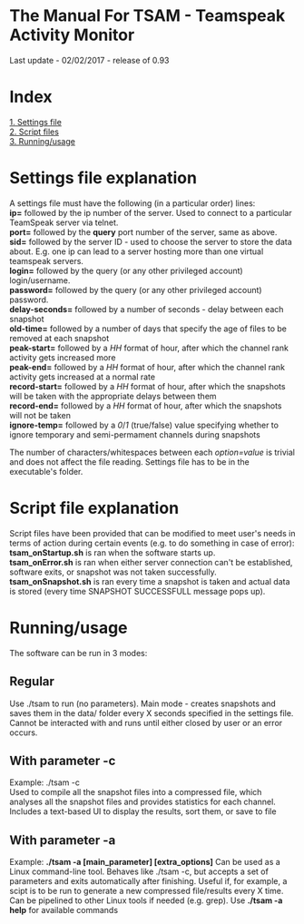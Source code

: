 # The Manual For TSAM - Teamspeak Activity Monitor
Last update - 02/02/2017 - release of 0.93
# Index
[1. Settings file](#settings-file-explanation)  
[2. Script files](#script-file-explanation)  
[3. Running/usage](#runningusage)
# Settings file explanation
A settings file must have the following (in a particular order) lines:  
**ip=** followed by the ip number of the server. Used to connect to a particular TeamSpeak server via telnet.  
**port=** followed by the **query** port number of the server, same as above.  
**sid=** followed by the server ID - used to choose the server to store the data about. E.g. one ip can lead to a server
hosting more than one virtual teamspeak servers.  
**login=** followed by the query (or any other privileged account) login/username.  
**password=** followed by the query (or any other privileged account) password.  
**delay-seconds=** followed by a number of seconds - delay between each snapshot  
**old-time=** followed by a number of days that specify the age of files to be removed at each snapshot  
**peak-start=** followed by a *HH* format of hour, after which the channel rank activity gets increased more  
**peak-end=** followed by a *HH* format of hour, after which the channel rank activity gets increased at a normal rate  
**record-start=** followed by a *HH* format of hour, after which the snapshots will be taken with the appropriate delays between them  
**record-end=** followed by a *HH* format of hour, after which the snapshots will not be taken  
**ignore-temp=** followed by a *0*/*1* (true/false) value specifying whether to ignore temporary and semi-permament channels during
snapshots  
  
The number of characters/whitespaces between each *option=value* is trivial and does not affect the file reading.
Settings file has to be in the executable's folder.  
  
 
# Script file explanation
Script files have been provided that can be modified to meet user's needs in terms of action during certain events (e.g. to do something in case of error):  
**tsam_onStartup.sh** is ran when the software starts up.  
**tsam_onError.sh** is ran when either server connection can't be established, software exits, or snapshot was not taken successfully.  
**tsam_onSnapshot.sh** is ran every time a snapshot is taken and actual data is stored (every time SNAPSHOT SUCCESSFULL message pops up).  
 
# Running/usage
The software can be run in 3 modes:
## Regular
Use ./tsam to run (no parameters). Main mode - creates snapshots and saves them in the data/ folder every X seconds specified in the settings
file. Cannot be interacted with and runs until either closed by user or an error occurs.
## With parameter -c
Example: ./tsam -c  
Used to compile all the snapshot files into a compressed file, which analyses all the snapshot files and provides statistics for
each channel. Includes a text-based UI to display the results, sort them, or save to file
## With parameter -a
Example: **./tsam -a [main_parameter] [extra_options]**
Can be used as a Linux command-line tool. Behaves like ./tsam -c, but accepts a set of parameters and exits automatically after finishing.
Useful if, for example, a scipt is to be run to generate a new compressed file/results every X time.  
Can be pipelined to other Linux tools if needed (e.g. grep). Use **./tsam -a help** for available commands
